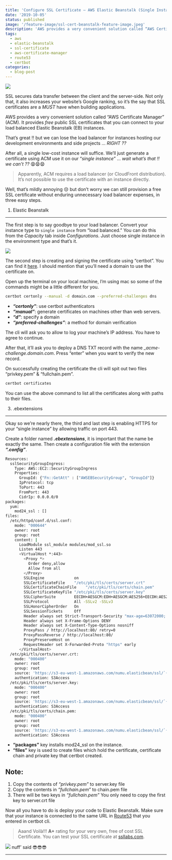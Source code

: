 ```yaml
---
title: 'Configure SSL Certificate — AWS Elastic Beanstalk (Single Instance)'
date: '2019-10-05'
status: published
image: '/feature-image/ssl-cert-beanstalk-feature-image.jpeg'
description: 'AWS provides a very convenient solution called “AWS Certificate Manager” (ACM). It provides free public SSL certificates that you can connect to your load balanced Elastic Beanstalk (EB) instances. Apparently, ACM requires a load balancer (or CloudFront distribution). It’s not possible to use the certificate with an instance directly.'
tags:
  - aws
  - elastic-beanstalk
  - ssl-certificate
  - aws-certificate-manager
  - route53
  - certbot
categories:
  - blog-post
---
```


![](http://hzburki.com/wp-content/uploads/2019/10/Configure-SSL-Certificate-%E2%80%94-AWS-Elastic-Beanstalk-Single-Instance-1024x576.jpg)

SSL secures data transfer between the client and the server-side. Not only that, it also increases your website’s Google ranking, so it’s the say that SSL certificates are a _MUST_ have when building applications.

AWS provides a very convenient solution called “AWS Certificate Manager” (ACM). It provides _free_ public SSL certificates that you can connect to your load balanced Elastic Beanstalk (EB) instances.

That’s great !! but we can lose the load balancer for instances hosting our development environments and side projects … _RIGHT ??_

After all, a single low-cost instance will suffice. We’ll just generate a certificate using ACM use it on our “_single instance_” … _wait what’s that !! we can’t ??_ 😧😧😧

> Apparently, ACM requires a load balancer (or CloudFront distribution). It’s not possible to use the certificate with an instance directly.

Well, that’s mildly annoying 😒 but don’t worry we can still provision a free SSL certificate without enduring unnecessary load balancer expenses, in three easy steps.

1. Elastic Beanstalk

---

The first step is to say goodbye to your load balancer. Convert your instance type to `single instance` from “load balanced.” You can do this from the _Capacity_ tab inside _Configurations_. Just choose single instance in the environment type and that’s it.

![](http://hzburki.com/wp-content/uploads/2022/08/1_ZpuT8WRGcq9mWVYY0gNByQ-1024x471.png)

The second step is creating and signing the certificate using “certbot”. You can find it [here](https://certbot.eff.org/). I should mention that you’ll need a domain to use the certificate on.

Open up the terminal on your local machine, I’m using mac so some of the commands might be a little different for you.

```sh
certbot certonly --manual -d domain.com --preferred-challenges dns
```

- **_“certonly”_**: use certbot authenticators
- **_“manual”_**: generate certificates on machines other than web servers.
- **_“d”_**: specify a domain
- **_“preferred-challenges”_**: a method for domain verification

The cli will ask you to allow to log your machine’s IP address. You have to agree to continue.

After that, it’ll ask you to deploy a DNS TXT record with the name _\_acme-challenge.domain.com_. Press “enter” when you want to verify the new record.

On successfully creating the certificate the cli will spit out two files “privkey.pem” &amp; “fullchain.pem”.

```sh
certbot certificates
```

You can use the above command to list all the certificates along with paths to their files.

3. .ebextensions

---

Okay so we’re nearly there, the third and last step is enabling HTTPS for your “single instance” by allowing traffic on port 443.

Create a folder named **_.ebextensions_**, it is important that the name be exactly the same. Then create a configuration file with the extension **_“.config”_**.

```sh
Resources:
  sslSecurityGroupIngress:
    Type: AWS::EC2::SecurityGroupIngress
    Properties:
      GroupId: {"Fn::GetAtt" : ["AWSEBSecurityGroup", "GroupId"]}
      IpProtocol: tcp
      ToPort: 443
      FromPort: 443
      CidrIp: 0.0.0.0/0
packages:
  yum:
    mod24_ssl : []
files:
  /etc/httpd/conf.d/ssl.conf:
    mode: "000644"
    owner: root
    group: root
    content: |
      LoadModule ssl_module modules/mod_ssl.so
      Listen 443
      <VirtualHost *:443>
        <Proxy *>
          Order deny,allow
          Allow from all
        </Proxy>
        SSLEngine             on
        SSLCertificateFile    "/etc/pki/tls/certs/server.crt"
        SSLCertificateChainFile    "/etc/pki/tls/certs/chain.pem"
        SSLCertificateKeyFile "/etc/pki/tls/certs/server.key"
        SSLCipherSuite        EECDH+AESGCM:EDH+AESGCM:AES256+EECDH:AES256+EDH
        SSLProtocol           All -SSLv2 -SSLv3
        SSLHonorCipherOrder   On
        SSLSessionTickets     Off
        Header always set Strict-Transport-Security "max-age=63072000; includeSubdomains; preload"
        Header always set X-Frame-Options DENY
        Header always set X-Content-Type-Options nosniff
        ProxyPass / http://localhost:80/ retry=0
        ProxyPassReverse / http://localhost:80/
        ProxyPreserveHost on
        RequestHeader set X-Forwarded-Proto "https" early
      </VirtualHost>
  /etc/pki/tls/certs/server.crt:
    mode: "000400"
    owner: root
    group: root
    source: 'https://s3-eu-west-1.amazonaws.com/numu.elasticbean/ssl/`{"Ref": "AWSEBEnvironmentName" }`.crt'
    authentication: S3Access
  /etc/pki/tls/certs/server.key:
    mode: "000400"
    owner: root
    group: root
    source: 'https://s3-eu-west-1.amazonaws.com/numu.elasticbean/ssl/`{"Ref": "AWSEBEnvironmentName" }`.key'
    authentication: S3Access
  /etc/pki/tls/certs/chain.pem:
    mode: "000400"
    owner: root
    group: root
    source: 'https://s3-eu-west-1.amazonaws.com/numu.elasticbean/ssl/`{"Ref": "AWSEBEnvironmentName" }`.pem'
    authentication: S3Access
```

- **“packages”** key installs mod24_ssl on the instance.
- **“files”** key is used to create files which hold the certificate, certificate chain and private key that certbot created.

## **Note:**

1. Copy the contents of _“privkey.pem”_ to server.key file
2. Copy the contents in _“fullchain.pem”_ to chain.pem file
3. There will be two keys in _“fullchain.pem”_ You only need to copy the first key to server.crt file

Now all you have to do is deploy your code to Elastic Beanstalk. Make sure that your instance is connected to the same URL in [Route53](https://aws.amazon.com/route53/) that you entered in certbot cli.

> Aaand Voilà!!! **A+** rating for your very own, free of cost SSL Certificate. You can test your SSL certificate at [ssllabs.com](https://www.ssllabs.com/ssltest/).

![](http://hzburki.com/wp-content/uploads/2022/08/1_lU5YNe-S1O7nN-XlYrptNg-1024x598.png)
nuff’ said 😎😎😎

---
